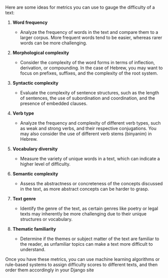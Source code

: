 Here are some ideas for metrics you can use to gauge the difficulty of a text:

1. **Word frequency**
   - Analyze the frequency of words in the text and compare them to a larger corpus. More frequent words tend to be easier, whereas rarer words can be more challenging.

2. **Morphological complexity**
   - Consider the complexity of the word forms in terms of inflection, derivation, or compounding. In the case of Hebrew, you may want to focus on prefixes, suffixes, and the complexity of the root system.

3. **Syntactic complexity**
   - Evaluate the complexity of sentence structures, such as the length of sentences, the use of subordination and coordination, and the presence of embedded clauses.

4. **Verb type**
   - Analyze the frequency and complexity of different verb types, such as weak and strong verbs, and their respective conjugations. You may also consider the use of different verb stems (binyanim) in Hebrew.

5. **Vocabulary diversity**
   - Measure the variety of unique words in a text, which can indicate a higher level of difficulty.

6. **Semantic complexity**
   - Assess the abstractness or concreteness of the concepts discussed in the text, as more abstract concepts can be harder to grasp.

7. **Text genre**
   - Identify the genre of the text, as certain genres like poetry or legal texts may inherently be more challenging due to their unique structures or vocabulary.

8. **Thematic familiarity**
   - Determine if the themes or subject matter of the text are familiar to the reader, as unfamiliar topics can make a text more difficult to understand.


Once you have these metrics, you can use machine learning algorithms or rule-based systems to assign difficulty scores to different texts, and then order them accordingly in your Django site